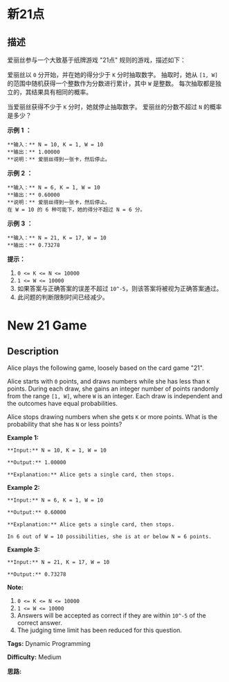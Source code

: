 # 新21点

## 描述

爱丽丝参与一个大致基于纸牌游戏 "21点" 规则的游戏，描述如下：

爱丽丝以 `0` 分开始，并在她的得分少于 `K` 分时抽取数字。 抽取时，她从 `[1, W]` 的范围中随机获得一个整数作为分数进行累计，其中 `W` 是整数。 每次抽取都是独立的，其结果具有相同的概率。

当爱丽丝获得不少于 `K` 分时，她就停止抽取数字。 爱丽丝的分数不超过 `N` 的概率是多少？

**示例** **1** **：**

    
    
    **输入：** N = 10, K = 1, W = 10
    **输出：** 1.00000
    **说明：** 爱丽丝得到一张卡，然后停止。

**示例** **2** **：**

    
    
    **输入：** N = 6, K = 1, W = 10
    **输出：** 0.60000
    **说明：** 爱丽丝得到一张卡，然后停止。
    在 W = 10 的 6 种可能下，她的得分不超过 N = 6 分。

**示例** **3** **：**

    
    
    **输入：** N = 21, K = 17, W = 10
    **输出：** 0.73278

**提示：**

  1. `0 <= K <= N <= 10000`
  2. `1 <= W <= 10000`
  3. 如果答案与正确答案的误差不超过 `10^-5`，则该答案将被视为正确答案通过。
  4. 此问题的判断限制时间已经减少。



# New 21 Game

## Description



Alice plays the following game, loosely based on the card game "21".

Alice starts with `0` points, and draws numbers while she has less than `K` points.  During each draw, she gains an integer number of points randomly from the range `[1, W]`, where `W` is an integer.  Each draw is independent and the outcomes have equal probabilities.

Alice stops drawing numbers when she gets `K` or more points.  What is the probability that she has `N` or less points?

**Example 1:**

    
    
    **Input:** N = 10, K = 1, W = 10
    **Output:** 1.00000
    **Explanation:** Alice gets a single card, then stops.
    

**Example 2:**

    
    
    **Input:** N = 6, K = 1, W = 10
    **Output:** 0.60000
    **Explanation:** Alice gets a single card, then stops.
    In 6 out of W = 10 possibilities, she is at or below N = 6 points.
    

**Example 3:**

    
    
    **Input:** N = 21, K = 17, W = 10
    **Output:** 0.73278

**Note:**

  1. `0 <= K <= N <= 10000`
  2. `1 <= W <= 10000`
  3. Answers will be accepted as correct if they are within `10^-5` of the correct answer.
  4. The judging time limit has been reduced for this question.


**Tags:** Dynamic Programming

**Difficulty:** Medium

**思路:**
